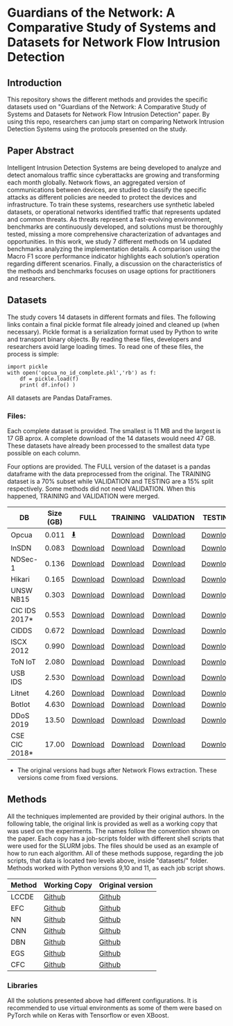 # Guardians of the Network: A Comparative Study of Systems and Datasets for Network Flow Intrusion Detection


## Introduction
This repository shows the different methods and provides the specific datasets used on "Guardians of the Network: A Comparative Study of Systems and Datasets for Network Flow Intrusion Detection" paper. By using this repo, researchers can jump start on comparing Network Intrusion Detection Systems using the protocols presented on  the study.

## Paper Abstract
Intelligent Intrusion Detection Systems are being developed to analyze and detect anomalous traffic since cyberattacks are growing and transforming each month globally. Network flows, an aggregated version of communications between devices, are studied to classify the specific attacks as different policies are needed to protect the devices and infrastructure. To train these systems, researchers use synthetic labeled datasets, or operational networks identified traffic that represents updated and common threats. As threats represent a fast-evolving environment, benchmarks are continuously developed, and solutions must be thoroughly tested, missing a more comprehensive characterization of advantages and opportunities. In this work, we study 7 different methods on 14 updated benchmarks analyzing the implementation details. A comparison using the Macro F1 score performance indicator highlights each solution’s operation regarding different scenarios. Finally, a discussion on the characteristics of the methods and benchmarks focuses on usage options for practitioners and researchers.

## Datasets

The study covers 14 datasets in different formats and files. The following links contain a final pickle format file already joined and cleaned up (when necessary). Pickle format is a serialization format used by Python to write and transport binary objects. By reading these files, developers and researchers avoid large loading times. To read one of these files, the process is simple:

```
import pickle
with open('opcua_no_id_complete.pkl','rb') as f:
    df = pickle.load(f)
    print( df.info() )
```

All datasets are Pandas DataFrames. 

### Files:
Each complete dataset is provided. The smallest is 11 MB and the largest is 17 GB aprox. A complete download of the 14 datasets would need 47 GB. These datasets have already been processed to the smallest data type possible on each column. 

Four options are provided. The FULL version of the dataset is a pandas dataframe with the data preprocessed from the original. The TRAINING dataset is a 70% subset while VALIDATION and TESTING are a 15% split respectively. Some methods did not need VALIDATION. When this happened, TRAINING and VALIDATION were merged.


| DB           | Size (GB)    | FULL                                                                                                                                                                                    | TRAINING | VALIDATION | TESTING  |
|--------------|--------------|-----------------------------------------------------------------------------------------------------------------------------------------------------------------------------------------|----------|------------|----------|
| Opcua        | 0.011        | [:arrow_down:](https://uottawa-my.sharepoint.com/personal/pbranco_uottawa_ca/Documents/IDS-paper-datasets/Full%20Data/opcua_no_id_complete.pkl?csf=1&web=1&e=Moonxa)                        | [Download]() | [Download]()   | [Download]() |
| InSDN        | 0.083        | [Download](https://uottawa-my.sharepoint.com/personal/pbranco_uottawa_ca/Documents/IDS-paper-datasets/Full%20Data/insdata_no_flow_id_no_ts_complete.pkl?csf=1&web=1&e=kgNjAc)           | [Download]() | [Download]()   | [Download]() |
| NDSec-1      | 0.136        | [Download](https://uottawa-my.sharepoint.com/personal/pbranco_uottawa_ca/Documents/IDS-paper-datasets/Full%20Data/nds1_clean_complete.pkl?csf=1&web=1&e=kXSGsT)                         | [Download]() | [Download]()   | [Download]() |
| Hikari       | 0.165        | [Download](https://uottawa-my.sharepoint.com/personal/pbranco_uottawa_ca/Documents/IDS-paper-datasets/Full%20Data/hikari_no_flow_id_complete.pkl?csf=1&web=1&e=dDq2ul)                  | [Download]() | [Download]()   | [Download]() |
| UNSW NB15    | 0.303        | [Download](https://uottawa-my.sharepoint.com/personal/pbranco_uottawa_ca/Documents/IDS-paper-datasets/Full%20Data/nfunswnb15_no_flow_id_complete.pkl?csf=1&web=1&e=5kKsZx)              | [Download]() | [Download]()   | [Download]() |
| CIC IDS 2017* | 0.553       | [Download](https://uottawa-my.sharepoint.com/personal/pbranco_uottawa_ca/Documents/IDS-paper-datasets/Full%20Data/dataset_cicids2017_87_cols_no_time_no_id.pkl?csf=1&web=1&e=G6pMbQ)    | [Download]() | [Download]()   | [Download]() |
| CIDDS        | 0.672        | [Download](https://uottawa-my.sharepoint.com/personal/pbranco_uottawa_ca/Documents/IDS-paper-datasets/Full%20Data/cidds_clean_complete.pkl?csf=1&web=1&e=R30zha)                        | [Download]() | [Download]()   | [Download]() |
| ISCX 2012    | 0.990        | [Download](https://uottawa-my.sharepoint.com/personal/pbranco_uottawa_ca/Documents/IDS-paper-datasets/Full%20Data/iscx2012_clean_complete.pkl?csf=1&web=1&e=dJ8qkh)                     | [Download]() | [Download]()   | [Download]() |
| ToN IoT      | 2.080        | [Download](https://uottawa-my.sharepoint.com/personal/pbranco_uottawa_ca/Documents/IDS-paper-datasets/Full%20Data/nftoniot_no_flow_id_complete.pkl?csf=1&web=1&e=hnUugR)                | [Download]() | [Download]()   | [Download]() |
| USB IDS      | 2.530        | [Download](https://uottawa-my.sharepoint.com/personal/pbranco_uottawa_ca/Documents/IDS-paper-datasets/Full%20Data/usb_ids.pkl?csf=1&web=1&e=SxY4zg)                                     | [Download]() | [Download]()   | [Download]() |
| Litnet       | 4.260        | [Download](https://uottawa-my.sharepoint.com/personal/pbranco_uottawa_ca/Documents/IDS-paper-datasets/Full%20Data/litnet_cleaned_complete.pkl?csf=1&web=1&e=6EqC29)                     | [Download]() | [Download]()   | [Download]() |
| BotIot       | 4.630        | [Download](https://uottawa-my.sharepoint.com/personal/pbranco_uottawa_ca/Documents/IDS-paper-datasets/Full%20Data/nfbotiot_no_flow_id_complete.pkl?csf=1&web=1&e=rFjETl)                | [Download]() | [Download]()   | [Download]() |
| DDoS 2019    | 13.50        | [Download](https://uottawa-my.sharepoint.com/personal/pbranco_uottawa_ca/Documents/IDS-paper-datasets/Full%20Data/cic_ids_2019_no_id_no_ts.pkl?csf=1&web=1&e=RHSviN)                    | [Download]() | [Download]()   | [Download]() |
| CSE CIC 2018* | 17.00       | [Download](https://uottawa-my.sharepoint.com/personal/pbranco_uottawa_ca/Documents/IDS-paper-datasets/Full%20Data/cic_ids_2018_no_flow_id_no_ts_w_labels.pkl?csf=1&web=1&e=dh3qgR)      | [Download]() | [Download]()   | [Download]() |

* The original versions had bugs after Network Flows extraction. These versions come from fixed versions. 

## Methods

All the techniques implemented are provided by their original authors. In the following table, the original link is provided as well as a working copy that was used on the experiments. The names follow the convention shown on the paper. Each copy has a job-scripts folder with different shell scripts that were used for the SLURM jobs. The files should be used as an example of how to run each algorithm. All of these methods suppose, regarding the job scripts, that data is located two levels above, inside "datasets/<dataset name>" folder. Methods worked with Python versions 9,10 and 11, as each job script shows.   



| Method       | Working Copy                                                                   | Original version                                                      |
|--------------|--------------------------------------------------------------------------------|-----------------------------------------------------------------------|
| LCCDE        | [Github](https://github.com/joekreatera/cc_boost_ids_ml)                       | [Github](https://github.com/Western-OC2-Lab/Intrusion-Detection-System-Using-Machine-Learning)              |
| EFC          | [Github](https://github.com/joekreatera/cc_efc_ids_ml)                         | [Github](https://github.com/EnergyBasedFlowClassifier/EFC-package)              |
| NN           | [Github](https://github.com/joekreatera/cc_deep_learning_ids_tf)               | [Github](https://github.com/Colorado-Mesa-University-Cybersecurity/DeepLearning-IDS)              |
| CNN          | [Github](https://github.com/joekreatera/cc_deep_learn_ids_tf)                  | [Github](https://github.com/dwday/deep_learn_ids)              |
| DBN          | [Github](https://github.com/joekreatera/cc_dbn_ids_torch)                      | [Github](https://github.com/othmbela/dbn-based-nids)              |
| EGS          | [Github](https://github.com/joekreatera/cc_e_graph_sage_ids_torch)             | [Github](https://github.com/waimorris/E-GraphSAGE)              |
| CFC          | [Github](https://github.com/joekreatera/cc_conflow_ids_torch)                  | [Github](https://github.com/AshinWang/ConFlow?tab=readme-ov-file)              |


### Libraries

All the solutions presented above had different configurations. It is recommended to use virtual environments as some of them were based on PyTorch while on Keras with Tensorflow or even XBoost. 
